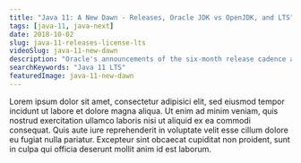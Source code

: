 ```yaml
---
title: "Java 11: A New Dawn - Releases, Oracle JDK vs OpenJDK, and LTS"
tags: [java-11, java-next]
date: 2018-10-02
slug: java-11-releases-license-lts
videoSlug: java-11-new-dawn
description: "Oracle's announcements of the six-month release cadence and new licensing caused quite a ruckus - now that things calmed down, lets discuss where we're headed"
searchKeywords: "Java 11 LTS"
featuredImage: java-11-new-dawn
---
```


Lorem ipsum dolor sit amet, consectetur adipisici elit, sed eiusmod tempor incidunt ut labore et dolore magna aliqua.
Ut enim ad minim veniam, quis nostrud exercitation ullamco laboris nisi ut aliquid ex ea commodi consequat.
Quis aute iure reprehenderit in voluptate velit esse cillum dolore eu fugiat nulla pariatur.
Excepteur sint obcaecat cupiditat non proident, sunt in culpa qui officia deserunt mollit anim id est laborum.